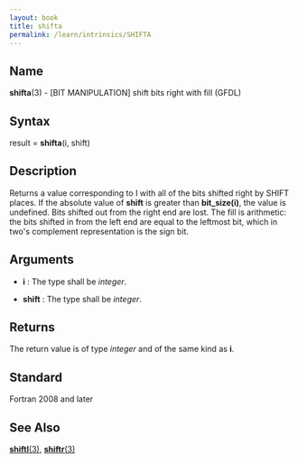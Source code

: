 ```yaml
---
layout: book
title: shifta
permalink: /learn/intrinsics/SHIFTA
---
```

## __Name__

__shifta__(3) - \[BIT MANIPULATION\] shift bits right with fill
(GFDL)

## __Syntax__

result = __shifta__(i, shift)

## __Description__

Returns a value corresponding to I with all of the bits shifted right by
SHIFT places. If the absolute value of __shift__ is greater than
__bit\_size(i)__, the value is undefined. Bits shifted out from the
right end are lost. The fill is arithmetic: the bits shifted in from the
left end are equal to the leftmost bit, which in two's complement
representation is the sign bit.

## __Arguments__

  - __i__
    : The type shall be _integer_.

  - __shift__
    : The type shall be _integer_.

## __Returns__

The return value is of type _integer_ and of the same kind as __i__.

## __Standard__

Fortran 2008 and later

## __See Also__

[__shiftl__(3)](SHIFTL),
[__shiftr__(3)](SHIFTR)
